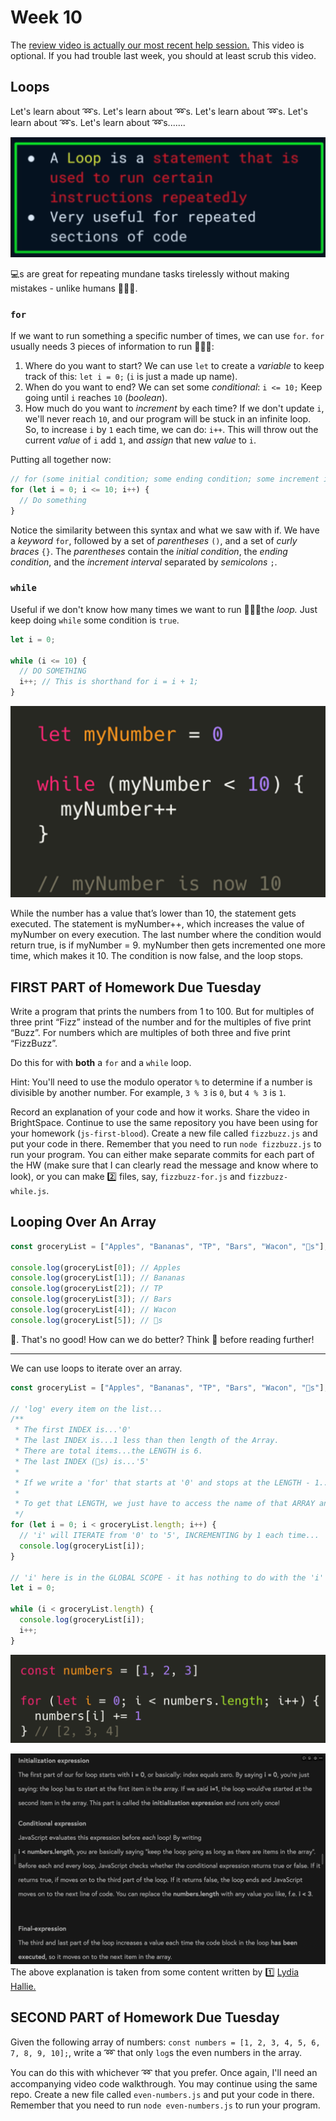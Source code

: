 # Week 10

The [review video is actually our most recent help session.](https://around.co/playback/e36032a3-f2dd-42a0-9aeb-20af5b5bf97a?sharedKey=7317627f-b0d6-440c-ae72-13b8e8428a94) This video is optional. If you had trouble last week, you should at least scrub this video.

## Loops

Let's learn about ➿s.
Let's learn about ➿s.
Let's learn about ➿s.
Let's learn about ➿s.
Let's learn about ➿s.......

![➿s run instructions repeatedly](./media/images/loops.png)

💻s are great for repeating mundane tasks tirelessly without making mistakes - unlike humans 🧑‍🤝‍🧑.

### `for`

If we want to run something a specific number of times, we can use `for`. `for` usually needs 3 pieces of information to run 🏃🏽‍♂️:

1. Where do you want to start? We can use `let` to create a _variable_ to keep track of this: `let i = 0;` (`i` is just a made up name).
2. When do you want to end? We can set some _conditional_: `i <= 10;` Keep going until `i` reaches `10` (_boolean_).
3. How much do you want to _increment_ by each time? If we don't update `i`, we'll never reach `10`, and our program will be stuck in an infinite loop. So, to increase `i` by `1` each time, we can do: `i++`. This will throw out the current _value_ of `i` add `1`, and _assign_ that new _value_ to `i`.

Putting all together now:

```js
// for (some initial condition; some ending condition; some increment interval)
for (let i = 0; i <= 10; i++) {
  // Do something
}
```

Notice the similarity between this syntax and what we saw with if. We have a _keyword_ `for`, followed by a set of _parentheses_ `()`, and a set of _curly braces_ `{}`. The _parentheses_ contain the _initial condition_, the _ending condition_, and the _increment interval_ separated by _semicolons_ `;`.

### `while`

Useful if we don't know how many times we want to run 🏃🏽‍♂️the _loop._ Just keep doing `while` some condition is `true`.

```js
let i = 0;

while (i <= 10) {
  // DO SOMETHING
  i++; // This is shorthand for i = i + 1;
}
```

![Code example of using a `while` loop to increment from 1 to 10.](./media/images/loops-2.png)

While the number has a value that’s lower than 10, the statement gets executed. The statement is myNumber++, which increases the value of myNumber on every execution. The last number where the condition would return true, is if myNumber = 9. myNumber then gets incremented one more time, which makes it 10. The condition is now false, and the loop stops.

## FIRST PART of Homework Due Tuesday

Write a program that prints the numbers from 1 to 100. But for multiples of three print “Fizz” instead of the number and for the multiples of five print “Buzz”. For numbers which are multiples of both three and five print “FizzBuzz”.

Do this for with **both** a `for` and a `while` loop.

Hint: You'll need to use the modulo operator `%` to determine if a number is divisible by another number. For example, `3 % 3` is `0`, but `4 % 3` is `1`.

Record an explanation of your code and how it works. Share the video in BrightSpace. Continue to use the same repository you have been using for your homework (`js-first-blood`). Create a new file called `fizzbuzz.js` and put your code in there. Remember that you need to run `node fizzbuzz.js` to run your program. You can either make separate commits for each part of the HW (make sure that I can clearly read the message and know where to look), or you can make 2️⃣ files, say, `fizzbuzz-for.js` and `fizzbuzz-while.js`.

## Looping Over An Array

```js
const groceryList = ["Apples", "Bananas", "TP", "Bars", "Wacon", "🥚s"];

console.log(groceryList[0]); // Apples
console.log(groceryList[1]); // Bananas
console.log(groceryList[2]); // TP
console.log(groceryList[3]); // Bars
console.log(groceryList[4]); // Wacon
console.log(groceryList[5]); // 🥚s
```

😬. That's no good! How can we do better? Think 🤔 before reading further!

---

We can use loops to iterate over an array.

```js
const groceryList = ["Apples", "Bananas", "TP", "Bars", "Wacon", "🥚s"];

// 'log' every item on the list...
/**
 * The first INDEX is...'0'
 * The last INDEX is...1 less than then length of the Array.
 * There are total items...the LENGTH is 6.
 * The last INDEX (🥚s) is...'5'
 *
 * If we write a 'for' that starts at '0' and stops at the LENGTH - 1...
 *
 * To get that LENGTH, we just have to access the name of that ARRAY and add a '.length' - 'groceryList.length'
 */
for (let i = 0; i < groceryList.length; i++) {
  // 'i' will ITERATE from '0' to '5', INCREMENTING by 1 each time...
  console.log(groceryList[i]);
}

// 'i' here is in the GLOBAL SCOPE - it has nothing to do with the 'i' mentioned in the 'for' 👆🏽
let i = 0;

while (i < groceryList.length) {
  console.log(groceryList[i]);
  i++;
}
```

![Iterate over numbers in an array with `for`](./media/images/array-loop.png)

![Detailed explanation of a `for` ➿](./media/images/loop-explanation.png)
The above explanation is taken from some content written by 1️⃣ [Lydia Hallie.](https://www.theavocoder.com/)

## SECOND PART of Homework Due Tuesday

Given the following array of numbers: `const numbers = [1, 2, 3, 4, 5, 6, 7, 8, 9, 10];`, write a ➿ that only `log`s the even numbers in the array.

You can do this with whichever ➿ that you prefer. Once again, I'll need an accompanying video code walkthrough. You may continue using the same repo. Create a new file called `even-numbers.js` and put your code in there. Remember that you need to run `node even-numbers.js` to run your program.
